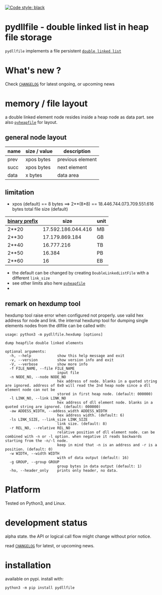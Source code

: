
[![Code style: black](https://img.shields.io/badge/code%20style-black-000000.svg)](https://github.com/psf/black)


# pydllfile - double linked list in heap file storage

`pydllfile` implements a file persistent 
[`double linked list`](https://en.wikipedia.org/wiki/Doubly_linked_list)


# What's new ?

Check
[`CHANGELOG`](https://github.com/kr-g/pydllfile/blob/main/CHANGELOG.MD)
for latest ongoing, or upcoming news


# memory / file layout

a double linked element node resides inside a heap node as data part. 
see also [`pyheapfile`](https://github.com/kr-g/pyheapfile/) for layout.


## general node layout

| name | size / value | description |
| --- | --- | --- | 
| prev | xpos bytes | previous element |
| succ | xpos bytes | next element |
| data | x bytes | data area |


## limitation

- xpos (default) == 8 bytes ==> 2**(8*8) 
== 18.446.744.073.709.551.616 bytes total file size (default)

| [binary prefix](https://en.wikipedia.org/wiki/Binary_prefix) | size | unit |
| --- | --- | --- |
| 2**20 | 17.592.186.044.416 | MB |
| 2**30 | 17.179.869.184 | GB |
| 2**40 | 16.777.216 | TB |
| 2**50 | 16.384 | PB |
| 2**60 | 16 | EB |

- the default can be changed by creating `DoubleLinkedListFile` with a different `link_size`
- see other limits also here [`pyheapfile`](https://github.com/kr-g/pyheapfile/)
-

## remark on hexdump tool

hexdump tool raise error when configured not properly. use valid hex address for node and link.
the internal hexdump tool for dumping single elements nodes from the dllfile can be called with:


    usage: python3 -m pydllfile.hexdump [options]

    dump heapfile double linked elements

    optional arguments:
      -h, --help            show this help message and exit
      -v, --version         show version info and exit
      -V, --verbose         show more info
      -f FILE_NAME, --file FILE_NAME
                            input file
      -n NODE_NO, --node NODE_NO
                            hex address of node. blanks in a quoted string are ignored. address of 0x0 will read the 2nd heap node since a dll element node can not be
                            stored in first heap node. (default: 000000)
      -l LINK_NO, --link LINK_NO
                            hex address of dll element node. blanks in a quoted string are ignored. (default: 000000)
      -aw ADDESS_WIDTH, --addess_width ADDESS_WIDTH
                            hex address width. (default: 6)
      -ls LINK_SIZE, --link_size LINK_SIZE
                            link size. (default: 8)
      -r REL_NO, --relative REL_NO
                            relative position of dll element node. can be combined with -n or -l option. when negative it reads backwards starting from the -n/-l node.
                            keep in mind that -n is an address and -r is a position. (default: 0)
      -w WIDTH, --width WIDTH
                            with of data output (default: 16)
      -g GROUP, --group GROUP
                            group bytes in data output (default: 1)
      -ho, --header_only    prints only header, no data.



# Platform

Tested on Python3, and Linux.


# development status

alpha state.
the API or logical call flow might change without prior notice.

read [`CHANGELOG`](https://github.com/kr-g/pydllfile/blob/main/CHANGELOG.MD)
for latest, or upcoming news.


# installation
    
available on pypi. install with:

    python3 -m pip install pydllfile
    

